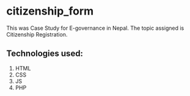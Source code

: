 # citizenship_form
This was Case Study for E-governance in Nepal. The topic assigned is Citizenship Registration.

## Technologies used:
1. HTML
2. CSS
3. JS
4. PHP
